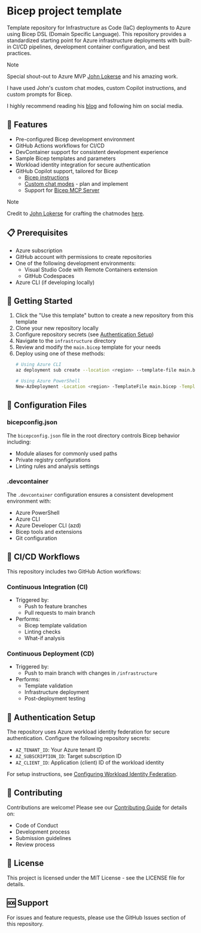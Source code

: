 # Bicep project template

Template repository for Infrastructure as Code (IaC) deployments to Azure using Bicep DSL (Domain Specific Language). This repository provides a standardized starting point for Azure infrastructure deployments with built-in CI/CD pipelines, development container configuration, and best practices.

> [!NOTE]
> Special shout-out to Azure MVP [John Lokerse](https://github.com/johnlokerse) and his amazing work.
> 
> I have used John's custom chat modes, custom Copilot instructions, and custom prompts for Bicep.
> 
> I highly recommend reading his [blog](https://johnlokerse.dev/) and following him on social media.

## 🎯 Features

- Pre-configured Bicep development environment
- GitHub Actions workflows for CI/CD
- DevContainer support for consistent development experience
- Sample Bicep templates and parameters
- Workload identity integration for secure authentication
- GitHub Copilot support, tailored for Bicep
  - [Bicep instructions](https://github.com/pazdedav/bicep-ai-coding-zone/blob/main/.github/instructions/bicep.instructions.md)
  - [Custom chat modes](https://github.com/pazdedav/bicep-ai-coding-zone/tree/main/.github/chatmodes) - plan and implement
  - Support for [Bicep MCP Server](https://github.com/Azure/bicep/blob/main/docs/experimental/mcp-tools.md)
 
> [!NOTE]
> Credit to [John Lokerse](https://github.com/johnlokerse) for crafting the chatmodes [here](https://github.com/johnlokerse/azure-bicep-custom-chat-modes).

## 📋 Prerequisites

- Azure subscription
- GitHub account with permissions to create repositories
- One of the following development environments:
  - Visual Studio Code with Remote Containers extension
  - GitHub Codespaces
- Azure CLI (if developing locally)

## 🚀 Getting Started

1. Click the "Use this template" button to create a new repository from this template
2. Clone your new repository locally
3. Configure repository secrets (see [Authentication Setup](#authentication-setup))
4. Navigate to the `infrastructure` directory
5. Review and modify the `main.bicep` template for your needs
6. Deploy using one of these methods:
   ```bash
   # Using Azure CLI
   az deployment sub create --location <region> --template-file main.bicep --parameters @main.bicepparam

   # Using Azure PowerShell
   New-AzDeployment -Location <region> -TemplateFile main.bicep -TemplateParameterFile main.bicepparam
   ```

## 🔧 Configuration Files

### bicepconfig.json

The `bicepconfig.json` file in the root directory controls Bicep behavior including:
- Module aliases for commonly used paths
- Private registry configurations
- Linting rules and analysis settings

### .devcontainer

The `.devcontainer` configuration ensures a consistent development environment with:
- Azure PowerShell
- Azure CLI
- Azure Developer CLI (azd)
- Bicep tools and extensions
- Git configuration

## 🔄 CI/CD Workflows

This repository includes two GitHub Action workflows:

### Continuous Integration (CI)
- Triggered by:
  - Push to feature branches
  - Pull requests to main branch
- Performs:
  - Bicep template validation
  - Linting checks
  - What-if analysis

### Continuous Deployment (CD)
- Triggered by:
  - Push to main branch with changes in `/infrastructure`
- Performs:
  - Template validation
  - Infrastructure deployment
  - Post-deployment testing

## 🔐 Authentication Setup

The repository uses Azure workload identity federation for secure authentication. Configure the following repository secrets:

- `AZ_TENANT_ID`: Your Azure tenant ID
- `AZ_SUBSCRIPTION_ID`: Target subscription ID
- `AZ_CLIENT_ID`: Application (client) ID of the workload identity

For setup instructions, see [Configuring Workload Identity Federation](https://learn.microsoft.com/en-us/azure/active-directory/develop/workload-identity-federation-create-trust?pivots=identity-wif-apps-methods-azp).

## 🤝 Contributing

Contributions are welcome! Please see our [Contributing Guide](CONTRIBUTING.md) for details on:
- Code of Conduct
- Development process
- Submission guidelines
- Review process

## 📄 License

This project is licensed under the MIT License - see the LICENSE file for details.

## 🆘 Support

For issues and feature requests, please use the GitHub Issues section of this repository.
